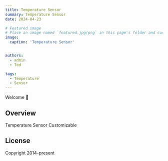 ```yaml
---
title: Temperature Sensor
summary: Temperature Sensor
date: 2024-04-23

# Featured image
# Place an image named `featured.jpg/png` in this page's folder and customize its options here.
image:
  caption: 'Temperature Sensor'


authors:
  - admin
  - Ted

tags:
  - Temperature
  - Sensor
---
```


Welcome 👋

## Overview

Temperature Sensor
Customizable

## License

Copyright 2014-present 


